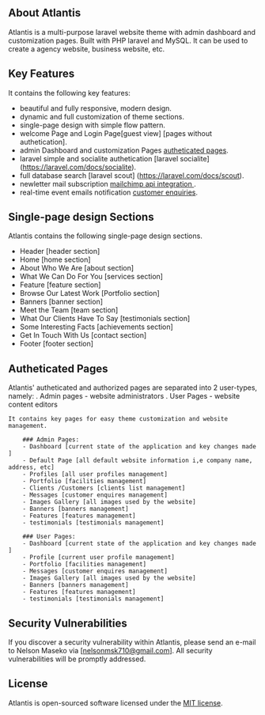 
## About Atlantis

Atlantis is a multi-purpose laravel website theme with admin dashboard and customization pages. Built with PHP laravel and MySQL. It can be used to create a agency website, business website, etc.

## Key Features

 It contains the following key features:
 
- beautiful and fully responsive, modern design.
- dynamic and full customization of theme sections.
- single-page design with simple flow pattern.
- welcome Page and Login Page[guest view] [pages without authetication].
- admin Dashboard and customization Pages [autheticated pages](https://www.creativetim.com).
- laravel simple and socialite authetication [laravel socialite] (https://laravel.com/docs/socialite).
- full database search [laravel scout] (https://laravel.com/docs/scout).
- newletter mail subscription [mailchimp api integration ](https://www.mailchimp.com).
- real-time event emails notification [customer enquiries](https://laravel.com/docs/messaging).


## Single-page design Sections

Atlantis contains the following single-page design sections.

- Header [header section]
- Home [home section]
- About Who We Are [about section]
- What We Can Do For You [services section]
- Feature [feature section]
- Browse Our Latest Work [Portfolio section]
- Banners [banner section]
- Meet the Team [team section]
- What Our Clients Have To Say [testimonials section]
- Some Interesting Facts [achievements section]
- Get In Touch With Us [contact section]
- Footer [footer section]


## Autheticated Pages
Atlantis' autheticated and authorized pages are separated into 2 user-types, namely:
	. Admin pages - website administrators
	. User Pages - website content editors

	It contains key pages for easy theme customization and website management.

		### Admin Pages:
		- Dashboard [current state of the application and key changes made ]
		- Default Page [all default website information i,e company name, address, etc]
		- Profiles [all user profiles management]
		- Portfolio [facilities management]
		- Clients /Customers [clients list management]
		- Messages [customer enquires management]
		- Images Gallery [all images used by the website]
		- Banners [banners management]
		- Features [features management]
		- testimonials [testimonials management]

		### User Pages:
		- Dashboard [current state of the application and key changes made ]
		- Profile [current user profile management]
		- Portfolio [facilities management]
		- Messages [customer enquires management]
		- Images Gallery [all images used by the website]
		- Banners [banners management]
		- Features [features management]
		- testimonials [testimonials management]


## Security Vulnerabilities

If you discover a security vulnerability within Atlantis, please send an e-mail to Nelson Maseko via [nelsonmsk710@gmail.com]. All security vulnerabilities will be promptly addressed.

## License

Atlantis is open-sourced software licensed under the [MIT license](https://opensource.org/licenses/MIT).
